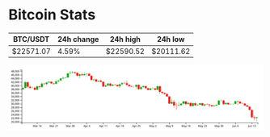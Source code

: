 # Bitcoin Stats

BTC/USDT|24h change|24h high|24h low|
|---|---|---|---|
|$22571.07|4.59%|$22590.52|$20111.62|

<img src="./chart.svg">
